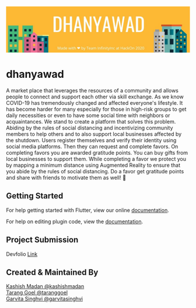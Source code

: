 ![header-dhanyawad](readme-assets/DHANYAWAD.jpg)


# dhanyawad

A market place that leverages the resources of a community and allows people to connect and support each other via skill exchange.
As we know COVID-19 has tremendously changed and affected everyone's lifestyle. It has become harder for many especially for those in high-risk groups to get daily necessities or even to have some social time with neighbors or acquaintances. We stand to create a platform that solves this problem.
Abiding by the rules of social distancing and incentivizing community members to help others and to also support local businesses affected by the shutdown. Users register themselves and verify their identity using social media platforms. Then they can request and complete favors. On completing favors you are awarded gratitude points. You can buy gifts from local businesses to support them.
While completing a favor we protect you by mapping a minimum distance using Augmented Reality to ensure that you abide by the rules of social distancing. 
Do a favor get gratitude points and share with friends to motivate them as well! 🌟

## Getting Started

For help getting started with Flutter, view our online [documentation](https://flutter.dev/).

For help on editing plugin code, view the [documentation](https://flutter.dev/docs/development/packages-and-plugins/using-packages#edit-code).

## Project Submission 
Devfolio [Link](https://devfolio.co/submissions/dhanyawad)

## Created & Maintained By
[Kashish Madan @kashishmadan](https://github.com/kashishmadan) <br />
[Tarang Goel @taranggoel](https://github.com/taranggoel) <br />
[Garvita Singhvi @garvitasinghvi](https://github.com/garvitasinghvi)

